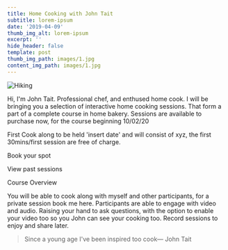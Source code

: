 ```yaml
---
title: Home Cooking with John Tait
subtitle: lorem-ipsum
date: '2019-04-09'
thumb_img_alt: lorem-ipsum
excerpt: ''
hide_header: false
template: post
thumb_img_path: images/1.jpg
content_img_path: images/1.jpg
---
```

![Hiking](/images/2.jpg)

Hi, I'm John Tait. Professional chef, and enthused home cook. I will be bringing you a selection of interactive home cooking sessions. That form a part of a complete course in home bakery. Sessions are available to purchase now, for the course beginning 10/02/20

First Cook along to be held 'insert date' and will consist of xyz, the first 30mins/first session are free of charge.

Book your spot

View past sessions

Course Overview

You will be able to cook along with myself and other participants, for a private session book me here. Participants are able to engage with video and audio. Raising your hand to ask questions, with the option to enable your video too so you John can see your cooking too.  Record sessions to enjoy and share later.



> Since a young age I've been inspired too cook― John Tait

